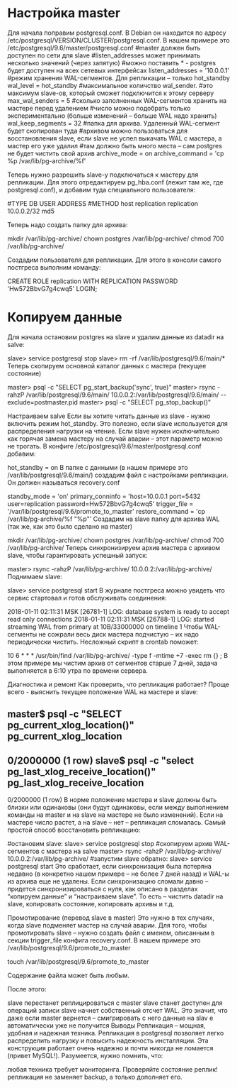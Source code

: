 # Настройка master
Для начала поправим postgresql.conf. В Debian он находится по адресу /etc/postgresql/VERSION/CLUSTER/postgresql.conf. 
В нашем примере это /etc/postgresql/9.6/master/postgresql.conf
#master должен быть доступен по сети для slave
#listen_addresses может принимать несколько значений (через запятую)
#можно поставить * - postgres будет доступен на всех сетевых интерфейсах
listen_addresses = '10.0.0.1'
#режим хранения WAL-сегментов. Для репликации – только hot_standby
wal_level = hot_standby
#максимальное количство wal_sender.
#это максимум slave-ов, который сможет подключится к этому серверу
max_wal_senders = 5
#сколько заполненных WAL-сегментов хранить на мастере перед удалением
#число можно подобрать только экспериментально (больше изменений – больше WAL надо хранить)
wal_keep_segments = 32
#папка для архива. Удаленный WAL-сегмент будет скопирован туда
#архивом можно пользоваться для восстановления slave, если slave не успел выкачать WAL с мастера, а мастер его уже удалил
#там должно быть много места – сам postgres не будет чистить свой архив
archive_mode    = on
archive_command = 'cp %p /var/lib/pg-archive/%f'



Теперь нужно разрешить slave-у подключаться к мастеру для репликации. 
Для этого отредактируем pg_hba.conf (лежит там же, где postgresql.conf), и добавим туда специального пользователя:

#TYPE   DB             USER           ADDRESS        #METHOD
host    replication    replication    10.0.0.2/32    md5


Теперь надо создать папку для архива:

mkdir /var/lib/pg-archive/
chown postgres /var/lib/pg-archive/
chmod 700 /var/lib/pg-archive/

Создадим пользователя для репликации. Для этого в консоли самого постгреса выполним команду:

CREATE ROLE replication WITH REPLICATION PASSWORD 'Hw572BbvG7g4cwq5' LOGIN;




# Копируем данные
Для начала остановим postgres на slave и удалим данные из datadir на salve:

slave> service postgresql stop
slave> rm -rf /var/lib/postgresql/9.6/main/*
Теперь скопируем основной каталог данных с мастера (текущее состояние)

master> psql -c "SELECT pg_start_backup('sync', true)"
master> rsync -rahzP /var/lib/postgresql/9.6/main/ 10.0.0.2:/var/lib/postgresql/9.6/main/ --exclude=postmaster.pid
master> psql -c "SELECT pg_stop_backup()"


Настраиваем salve
Если вы хотите читать данные из slave - нужно включить режим hot_standby. Это полезно, если slave используется для распределения нагрузки на чтение. Если slave нужен исключительно как горячая замена мастеру на случай аварии – этот параметр можно не трогать. В конфиге /etc/postgresql/9.6/master/postgresql.conf добавим:

hot_standby = on
В папке с данными (в нашем примере это /var/lib/postgresql/9.6/main/) создадим файл с настройками репликации. Он должен называться recovery.conf

standby_mode = 'on'
primary_conninfo = 'host=10.0.0.1 port=5432 user=replication password=Hw572BbvG7g4cwq5'
trigger_file = '/var/lib/postgresql/9.6/promote_to_master'
restore_command = 'cp /var/lib/pg-archive/%f "%p"'
Создадим на slave папку для архива WAL (так же, как это было сделано на master)

mkdir /var/lib/pg-archive/
chown postgres /var/lib/pg-archive/
chmod 700 /var/lib/pg-archive/
Теперь синхронизируем архив мастера с архивом slave, чтобы гарантировать успешный запуск:

master> rsync -rahzP /var/lib/pg-archive/ 10.0.0.2:/var/lib/pg-archive/
Поднимаем slave:

slave> service postgresql start
В журнале постгреса можно увидеть что сервис стартовал и готов обслуживать соединения:

2018-01-11 02:11:31 MSK [26781-1] LOG:  database system is ready to accept read only connections
2018-01-11 02:11:31 MSK [26788-1] LOG:  started streaming WAL from primary at 10B/33000000 on timeline 1
Чтобы WAL-сегменты не сожрали весь диск мастера подчистую – их надо периодически чистить. Несложный скрипт в crontab поможет:

10 6 * * * /usr/bin/find /var/lib/pg-archive/ -type f -mtime +7 -exec rm {} \;
В этом примере мы чистим архив от сегментов старше 7 дней, задача выполняется в 6:10 утра по времени сервера.

Диагностика и ремонт
Как проверить, что репликация работает? Проще всего - выяснить текущее положение WAL на мастере и slave:

master$ psql -c "SELECT pg_current_xlog_location()"
 pg_current_xlog_location
--------------------------
 0/2000000
(1 row)
slave$ psql -c "select pg_last_xlog_receive_location()"
 pg_last_xlog_receive_location
-------------------------------
 0/2000000
(1 row)
В норме положение мастера и slave должны быть близки или одинаковы (они будут одинаковы, если между выполнением команды на master и на slave на мастере не было изменений). Если на мастере число растет, а на slave – нет – репликация сломалась. Самый простой способ восстановить репликацию:

#остановим slave:
slave> service postgresql stop
#скопируем архив WAL-сегментов с мастера на salve
master> rsync -rahzP /var/lib/pg-archive/ 10.0.0.2:/var/lib/pg-archive/
#запустим slave обратно:
slave> service postgresql start
Это сработает, если синхронизация была потеряна недавно (в конкретно нашем примере – не более 7 дней назад) и WAL-ы из архива еще не удалены. Если синхронизацию сломали давно – придется синхронизироваться с нуля, как описано в разделах “копируем данные” и “настраиваем slave”. То есть – чистить datadir на slave, копировать состояние, копировать архивы и т.д.

Промотирование (перевод slave в master)
Это нужно в тех случаях, когда slave подменяет мастер на случай аварии. Для того, чтобы промотировать slave – нужно создать файл с именем, описанным в секции trigger_file конфига recovery.conf. В нашем примере это /var/lib/postgresql/9.6/promote_to_master

touch /var/lib/postgresql/9.6/promote_to_master

Содержание файла может быть любым.

После этого:

slave перестанет реплицироваться с master
slave станет доступен для операций записи
slave начнет собственный отсчет WAL. Это значит, что даже если master вернется – смигрировать с него данные на slav e автоматически уже не получится
Выводы
Репликация – мощная, удобная и надежная техника. Репликация в postgresql позволяет легко распределить нагрузку и повысить надежность инсталляции. Эта конструкция работает очень надежно и почти никогда не ломается (привет MySQL!). Разумеется, нужно помнить, что:

любая техника требует мониторинга. Проверяйте состояние реплик!
репликация не заменяет backup, а только дополняет его.